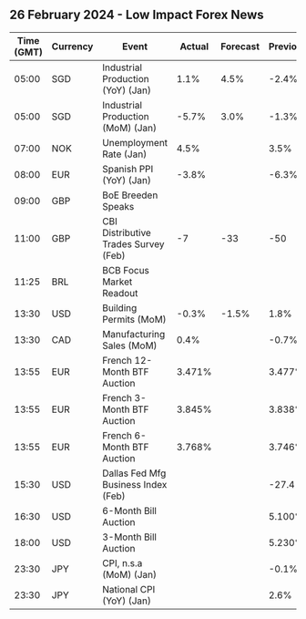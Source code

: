 ## 26 February 2024 - Low Impact Forex News

| Time (GMT) | Currency | Event | Actual | Forecast | Previous |
|------|----------|-------|--------|----------|----------|
| 05:00 | SGD | Industrial Production (YoY) (Jan) | 1.1% | 4.5% | -2.4% |
| 05:00 | SGD | Industrial Production (MoM) (Jan) | -5.7% | 3.0% | -1.3% |
| 07:00 | NOK | Unemployment Rate (Jan) | 4.5% |  | 3.5% |
| 08:00 | EUR | Spanish PPI (YoY) (Jan) | -3.8% |  | -6.3% |
| 09:00 | GBP | BoE Breeden Speaks |  |  |  |
| 11:00 | GBP | CBI Distributive Trades Survey (Feb) | -7 | -33 | -50 |
| 11:25 | BRL | BCB Focus Market Readout |  |  |  |
| 13:30 | USD | Building Permits (MoM) | -0.3% | -1.5% | 1.8% |
| 13:30 | CAD | Manufacturing Sales (MoM) | 0.4% |  | -0.7% |
| 13:55 | EUR | French 12-Month BTF Auction | 3.471% |  | 3.477% |
| 13:55 | EUR | French 3-Month BTF Auction | 3.845% |  | 3.838% |
| 13:55 | EUR | French 6-Month BTF Auction | 3.768% |  | 3.746% |
| 15:30 | USD | Dallas Fed Mfg Business Index (Feb) |  |  | -27.4 |
| 16:30 | USD | 6-Month Bill Auction |  |  | 5.100% |
| 18:00 | USD | 3-Month Bill Auction |  |  | 5.230% |
| 23:30 | JPY | CPI, n.s.a (MoM) (Jan) |  |  | -0.1% |
| 23:30 | JPY | National CPI (YoY) (Jan) |  |  | 2.6% |
